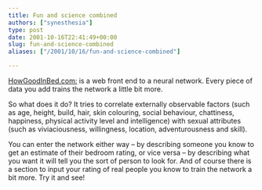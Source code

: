 ```yaml
---
title: Fun and science combined
authors: ["synesthesia"]
type: post
date: 2001-10-16T22:41:49+00:00
slug: fun-and-science-combined 
aliases: ["/2001/10/16/fun-and-science-combined"]

---
```

[HowGoodInBed.com:][1] is a web front end to a neural network. Every piece of data you add trains the network a little bit more.
  
So what does it do? It tries to correlate externally observable factors (such as age, height, build, hair, skin colouring, social behaviour, chattiness, happiness, physical activity level and intelligence) with sexual attributes (such as viviaciousness, willingness, location, adventurousness and skill).
  
You can enter the network either way &#8211; by describing someone you know to get an estimate of their bedroom rating, or vice versa &#8211; by describing what you want it will tell you the sort of person to look for. And of course there is a section to input your rating of real people you know to train the network a bit more. Try it and see!

 [1]: https://www.howgoodinbed.com